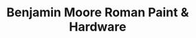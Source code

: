 ---
title: "Benjamin Moore Roman Paint & Hardware"
url: /ridgewood/benjamin-moore-roman-paint-and-hardware/
shop: paint
---